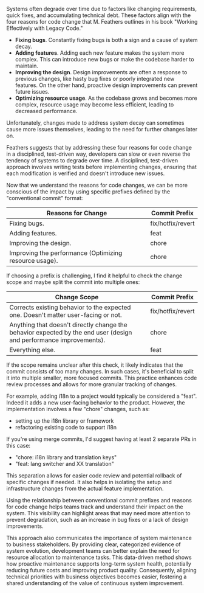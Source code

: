 Systems often degrade over time due to factors like changing requirements, quick fixes, and accumulating technical debt. These factors align with the four reasons for code change that M. Feathers outlines in his book "Working Effectively with Legacy Code."

- **Fixing bugs**. Constantly fixing bugs is both a sign and a cause of system decay.
- **Adding features**. Adding each new feature makes the system more complex. This can introduce new bugs or make the codebase harder to maintain.
- **Improving the design**. Design improvements are often a response to previous changes, like hasty bug fixes or poorly integrated new features. On the other hand, proactive design improvements can prevent future issues.
- **Optimizing resource usage**. As the codebase grows and becomes more complex, resource usage may become less efficient, leading to decreased performance.

Unfortunately, changes made to address system decay can sometimes cause more issues themselves, leading to the need for further changes later on.

Feathers suggests that by addressing these four reasons for code change in a disciplined, test-driven way, developers can slow or even reverse the tendency of systems to degrade over time. A disciplined, test-driven approach involves writing tests before implementing changes, ensuring that each modification is verified and doesn't introduce new issues.

Now that we understand the reasons for code changes, we can be more conscious of the impact by using specific prefixes defined by the "conventional commit" format:

| Reasons for Change                                     | Commit Prefix     |
| ------------------------------------------------------ | ----------------- |
| Fixing bugs.                                           | fix/hotfix/revert |
| Adding features.                                       | feat              |
| Improving the design.                                  | chore             |
| Improving the performance (Optimizing resource usage). | chore             |

If choosing a prefix is challenging, I find it helpful to check the change scope and maybe split the commit into multiple ones:

| Change Scope                                                                                                       | Commit Prefix     |
| ------------------------------------------------------------------------------------------------------------------ | ----------------- |
| Corrects existing behavior to the expected one. Doesn't matter user-facing or not.                                 | fix/hotfix/revert |
| Anything that doesn't directly change the behavior expected by the end user (design and performance improvements). | chore             |
| Everything else.                                                                                                   | feat              |

If the scope remains unclear after this check, it likely indicates that the commit consists of too many changes. In such cases, it's beneficial to split it into multiple smaller, more focused commits. This practice enhances code review processes and allows for more granular tracking of changes.

For example, adding i18n to a project would typically be considered a "feat". Indeed it adds a new user-facing behavior to the product. However, the implementation involves a few "chore" changes, such as:
- setting up the i18n library or framework
- refactoring existing code to support i18n

If you're using merge commits, I'd suggest having at least 2 separate PRs in this case:
- "chore: i18n library and translation keys"
- "feat: lang switcher and XX translation"

This separation allows for easier code review and potential rollback of specific changes if needed. It also helps in isolating the setup and infrastructure changes from the actual feature implementation.

Using the relationship between conventional commit prefixes and reasons for code change helps teams track and understand their impact on the system. This visibility can highlight areas that may need more attention to prevent degradation, such as an increase in bug fixes or a lack of design improvements. 

This approach also communicates the importance of system maintenance to business stakeholders. By providing clear, categorized evidence of system evolution, development teams can better explain the need for resource allocation to maintenance tasks. This data-driven method shows how proactive maintenance supports long-term system health, potentially reducing future costs and improving product quality. Consequently, aligning technical priorities with business objectives becomes easier, fostering a shared understanding of the value of continuous system improvement.